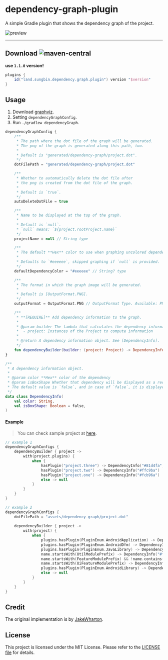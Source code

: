 # dependency-graph-plugin

A simple Gradle plugin that shows the dependency graph of the project.

![preview](sample/generated/dependency-graph/project.dot.png)

---

## Download ![maven-central](https://img.shields.io/maven-central/v/land.sungbin.dependency.graph/dependency-graph-plugin)

**use `1.1.0` version!**

```gradle
plugins {
    id("land.sungbin.dependency.graph.plugin") version "$version"
}
```

## Usage

1. Download [graphviz](https://graphviz.org/download/).
2. Setting `dependencyGraphConfig`.
3. Run `./gradlew dependencyGraph`.

```kotlin
dependencyGraphConfig {
    /**
     * The path where the dot file of the graph will be generated.
     * The png of the graph is generated along this path, too.
     *
     * Default is "generated/dependency-graph/project.dot".
     */
    dotFilePath = "generated/dependency-graph/project.dot"

    /**
     * Whether to automatically delete the dot file after
     * the png is created from the dot file of the graph.
     *
     * Default is `true`.
     */
    autoDeleteDotFile = true

    /**
     * Name to be displayed at the top of the graph.
     *
     * Default is `null`.
     * `null` means: `${project.rootProject.name}`
     */
    projectName = null // String type 

    /**
     * The default **Hex** color to use when graphing uncolored dependencies.
     *
     * Defaults to `#eeeeee`, skipped graphing if `null` is provided.
     */
    defaultDependencyColor = "#eeeeee" // String? type

    /**
     * The format in which the graph image will be generated.
     *
     * Default is [OutputFormat.PNG].
     */
    outputFormat = OutputFormat.PNG // OutputFormat Type. Available: PNG, SVG, JPG

    /**
     * **[REQUIRE]** Add dependency information to the graph.
     *
     * @param builder The lambda that calculates the dependency information.
     *  - project: Instances of the Project to compute information
     *
     * @return A dependency information object. See [DependencyInfo].
     */
    fun dependencyBuilder(builder: (project: Project) -> DependencyInfo?)
}

/**
 * A dependency information object.
 *
 * @param color **Hex** color of the dependency
 * @param isBoxShape Whether that dependency will be displayed as a rectangle on the graph.
 * The default value is `false`, and in case of `false`, it is displayed as an oval.
 */
data class DependencyInfo(
    val color: String,
    val isBoxShape: Boolean = false,
)
```

#### Example

> You can check sample project at [here](sample).

```kotlin
// example 1
dependencyGraphConfigs {
    dependencyBuilder { project ->
        with(project.plugins) {
            when {
                hasPlugin("project.three") -> DependencyInfo("#81d4fa", isBoxShape = true)
                hasPlugin("project.two") -> DependencyInfo("#ffc9ba")
                hasPlugin("project.one") -> DependencyInfo("#fcb96a")
                else -> null
            }
        }
    }
}

// example 2
dependencyGraphConfigs {
    dotFilePath = "assets/dependency-graph/project.dot"
    
    dependencyBuilder { project ->
        with(project) {
            when {
                plugins.hasPlugin(PluginEnum.AndroidApplication) -> DependencyInfo("#baffc9", isBoxShape = true)
                plugins.hasPlugin(PluginEnum.AndroidDfm) -> DependencyInfo("#c9baff")
                plugins.hasPlugin(PluginEnum.JavaLibrary) -> DependencyInfo("#ffc9ba")
                name.startsWith(UtilModulePrefix) -> DependencyInfo("#ffebba")
                name.startsWith(FeatureModulePrefix) && !name.contains(OnlyUiFeatureModulePrefix) -> DependencyInfo("#81d4fa")
                name.startsWith(UiFeatureModulePrefix) -> DependencyInfo("#00aeff")
                plugins.hasPlugin(PluginEnum.AndroidLibrary) -> DependencyInfo("#fcb96a")
                else -> null
            }
        }
    }
}
```

## Credit

The original implementation is by [JakeWharton](https://github.com/JakeWharton/SdkSearch/blob/master/gradle/projectDependencyGraph.gradle).

## License

This project is licensed under the MIT License. Please refer to the [LICENSE file](LICENSE) for details.
